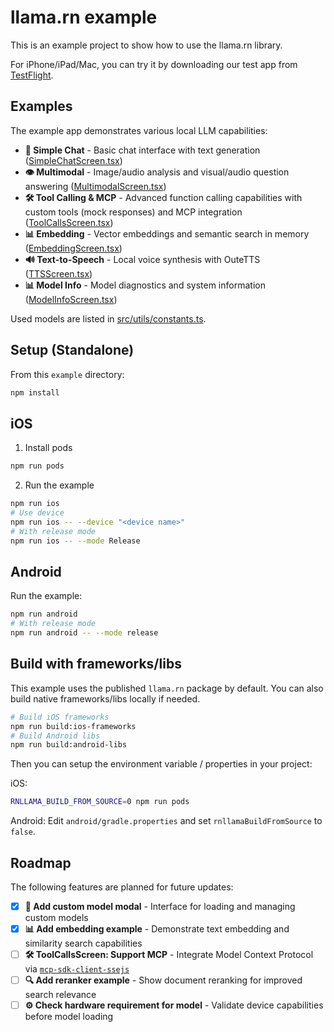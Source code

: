 # llama.rn example

This is an example project to show how to use the llama.rn library.

For iPhone/iPad/Mac, you can try it by downloading our test app from [TestFlight](https://testflight.apple.com/join/MmzGSneU).

## Examples

The example app demonstrates various local LLM capabilities:

- **💬 Simple Chat** - Basic chat interface with text generation ([SimpleChatScreen.tsx](src/screens/SimpleChatScreen.tsx))
- **👁️ Multimodal** - Image/audio analysis and visual/audio question answering ([MultimodalScreen.tsx](src/screens/MultimodalScreen.tsx))
- **🛠️ Tool Calling & MCP** - Advanced function calling capabilities with custom tools (mock responses) and MCP integration ([ToolCallsScreen.tsx](src/screens/ToolCallsScreen.tsx))
- **📊 Embedding** - Vector embeddings and semantic search in memory ([EmbeddingScreen.tsx](src/screens/EmbeddingScreen.tsx))
- **🔊 Text-to-Speech** - Local voice synthesis with OuteTTS ([TTSScreen.tsx](src/screens/TTSScreen.tsx))
- **📊 Model Info** - Model diagnostics and system information ([ModelInfoScreen.tsx](src/screens/ModelInfoScreen.tsx))

Used models are listed in [src/utils/constants.ts](src/utils/constants.ts).

## Setup (Standalone)

From this `example` directory:

```bash
npm install
```

## iOS

1. Install pods

```bash
npm run pods
```

2. Run the example

```bash
npm run ios
# Use device
npm run ios -- --device "<device name>"
# With release mode
npm run ios -- --mode Release
```

## Android

Run the example:

```bash
npm run android
# With release mode
npm run android -- --mode release
```

## Build with frameworks/libs

This example uses the published `llama.rn` package by default. You can also build native frameworks/libs locally if needed.

```bash
# Build iOS frameworks
npm run build:ios-frameworks
# Build Android libs
npm run build:android-libs
```

Then you can setup the environment variable / properties in your project:

iOS:

```bash
RNLLAMA_BUILD_FROM_SOURCE=0 npm run pods
```

Android: Edit `android/gradle.properties` and set `rnllamaBuildFromSource` to `false`.

## Roadmap

The following features are planned for future updates:

- [x] **🔧 Add custom model modal** - Interface for loading and managing custom models
- [x] **📊 Add embedding example** - Demonstrate text embedding and similarity search capabilities
- [ ] **🛠️ ToolCallsScreen: Support MCP** - Integrate Model Context Protocol via [`mcp-sdk-client-ssejs`](https://github.com/mybigday/mcp-sdk-client-ssejs)
- [ ] **🔍 Add reranker example** - Show document reranking for improved search relevance
- [ ] **⚙️ Check hardware requirement for model** - Validate device capabilities before model loading
